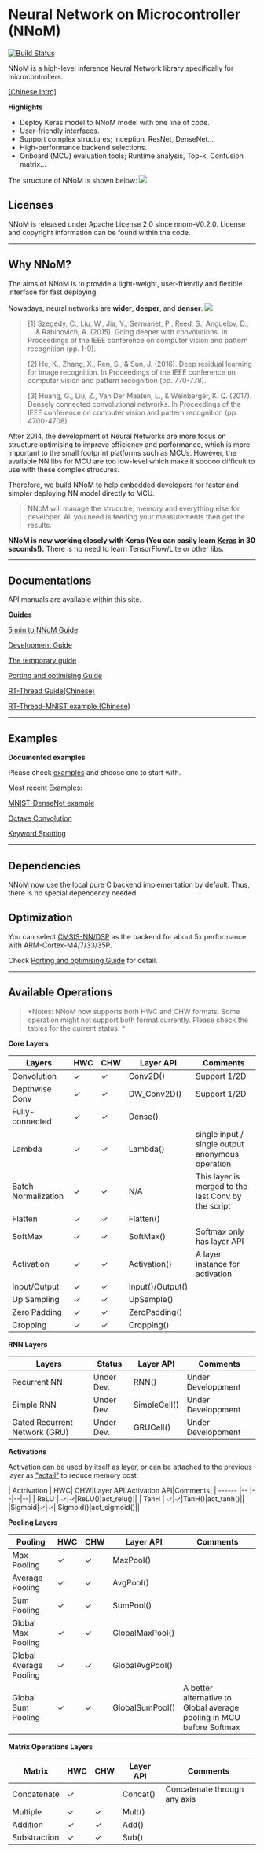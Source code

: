 # Neural Network on Microcontroller (NNoM)

[![Build Status](https://travis-ci.org/majianjia/nnom.svg?branch=master)](https://travis-ci.org/majianjia/nnom)

NNoM is a high-level inference Neural Network library specifically for microcontrollers. 

[[Chinese Intro]](rt-thread_guide.md)

**Highlights**

- Deploy Keras model to NNoM model with one line of code.
- User-friendly interfaces.
- Support complex structures; Inception, ResNet, DenseNet...
- High-performance backend selections.
- Onboard (MCU) evaluation tools; Runtime analysis, Top-k, Confusion matrix... 

The structure of NNoM is shown below:
![](figures/nnom_structure.png)

## Licenses

NNoM is released under Apache License 2.0 since nnom-V0.2.0. 
License and copyright information can be found within the code.

---

## Why NNoM?
The aims of NNoM is to provide a light-weight, user-friendly and flexible interface for fast deploying.

Nowadays, neural networks are **wider**, **deeper**, and **denser**.
![](figures/nnom_wdd.png)
>[1] Szegedy, C., Liu, W., Jia, Y., Sermanet, P., Reed, S., Anguelov, D., ... & Rabinovich, A. (2015). Going deeper with convolutions. In Proceedings of the IEEE conference on computer vision and pattern recognition (pp. 1-9).
>
>[2] He, K., Zhang, X., Ren, S., & Sun, J. (2016). Deep residual learning for image recognition. In Proceedings of the IEEE conference on computer vision and pattern recognition (pp. 770-778).
>
>[3] Huang, G., Liu, Z., Van Der Maaten, L., & Weinberger, K. Q. (2017). Densely connected convolutional networks. In Proceedings of the IEEE conference on computer vision and pattern recognition (pp. 4700-4708).


After 2014, the development of Neural Networks are more focus on structure optimising to improve efficiency and performance, which is more important to the small footprint platforms such as MCUs. 
However, the available NN libs for MCU are too low-level which make it sooooo difficult to use with these complex strucures. 

Therefore, we build NNoM to help embedded developers for faster and simpler deploying NN model directly to MCU. 
> NNoM will manage the strucutre, memory and everything else for developer. All you need is feeding your measurements then get the results. 

**NNoM is now working closely with Keras (You can easily learn [**Keras**](https://keras.io/) in 30 seconds!).**
There is no need to learn TensorFlow/Lite or other libs.  


---

## Documentations
API manuals are available within this site. 

**Guides**

[5 min to NNoM Guide](guide_5_min_to_nnom.md)

[Development Guide](guide_development.md)

[The temporary guide](A_Temporary_Guide_to_NNoM.md)

[Porting and optimising Guide](Porting_and_Optimisation_Guide.md) 

[RT-Thread Guide(Chinese)](rt-thread_guide.md)

[RT-Thread-MNIST example (Chinese)](example_mnist_simple_cn.md)

---

## Examples

**Documented examples**

Please check [examples](https://github.com/majianjia/nnom/tree/master/examples) and choose one to start with. 

Most recent Examples:

[MNIST-DenseNet example](https://github.com/majianjia/nnom/tree/master/examples/mnist-densenet)

[Octave Convolution](https://github.com/majianjia/nnom/tree/master/examples/octave-conv)

[Keyword Spotting](https://github.com/majianjia/nnom/tree/master/examples/keyword_spotting)

---


## Dependencies

NNoM now use the local pure C backend implementation by default. Thus, there is no special dependency needed. 

## Optimization
You can select [CMSIS-NN/DSP](https://github.com/ARM-software/CMSIS_5/tree/develop/CMSIS/NN) as the backend for about 5x performance with ARM-Cortex-M4/7/33/35P. 

Check [Porting and optimising Guide](Porting_and_Optimisation_Guide.md) for detail. 


---
## Available Operations

> *Notes: NNoM now supports both HWC and CHW formats. Some operation might not support both format currently. Please check the tables for the current status. *

**Core Layers**

| Layers |HWC|CHW |Layer API|Comments|
| ------ |----|---- |------|------|
| Convolution  |✓|✓|Conv2D()|Support 1/2D|
| Depthwise Conv |✓|✓|DW_Conv2D()|Support 1/2D|
| Fully-connected |✓|✓| Dense()| |
| Lambda |✓|✓| Lambda() |single input / single output anonymous operation| 
| Batch Normalization |✓| ✓| N/A| This layer is merged to the last Conv by the script|
| Flatten|✓|✓| Flatten()| |
| SoftMax|✓|✓| SoftMax()| Softmax only has layer API| 
| Activation|✓|✓| Activation()|A layer instance for activation|
| Input/Output |✓|✓| Input()/Output()| |
| Up Sampling |✓| ✓|UpSample()||
| Zero Padding | ✓| ✓|ZeroPadding()||
| Cropping |✓ |✓ |Cropping()||

**RNN Layers**

| Layers | Status |Layer API|Comments|
| ------ | ------ | ------| ------|
| Recurrent NN | Under Dev.| RNN()| Under Developpment |
| Simple RNN | Under Dev. | SimpleCell()| Under Developpment |
| Gated Recurrent Network (GRU)| Under Dev. | GRUCell()| Under Developpment |

**Activations**

Activation can be used by itself as layer, or can be attached to the previous layer as ["actail"](docs/A_Temporary_Guide_to_NNoM.md#addictionlly-activation-apis) to reduce memory cost.

| Actrivation | HWC| CHW|Layer API|Activation API|Comments|
| ------ |-- |--|--|--|
| ReLU  | ✓|✓|ReLU()|act_relu()||
| TanH | ✓|✓|TanH()|act_tanh()||
|Sigmoid|✓|✓| Sigmoid()|act_sigmoid()||

**Pooling Layers**

| Pooling | HWC|CHW |Layer API|Comments|
| ------ |-- |--|--|--|
| Max Pooling  |✓|✓|MaxPool()||
| Average Pooling | ✓|✓|AvgPool()||
| Sum Pooling | ✓|✓|SumPool()| |
| Global Max Pooling |✓|✓|GlobalMaxPool()||
| Global Average Pooling |✓|✓|GlobalAvgPool()||
| Global Sum Pooling |✓|✓|GlobalSumPool()|A better alternative to Global average pooling in MCU before Softmax|

**Matrix Operations Layers**

| Matrix |HWC|CHW|Layer API|Comments|
| ------ |-- |--|--|--|
| Concatenate |✓|| Concat()| Concatenate through any axis|
| Multiple  |✓|✓|Mult()||
| Addition  |✓|✓|Add()||
| Substraction  |✓|✓|Sub()||
